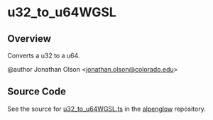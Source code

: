 # u32_to_u64WGSL

## Overview

Converts a u32 to a u64.

@author Jonathan Olson &lt;jonathan.olson@colorado.edu&gt;



## Source Code

See the source for [u32_to_u64WGSL.ts](https://github.com/phetsims/alpenglow/blob/main/js/webgpu/wgsl/math/u32_to_u64WGSL.ts) in the [alpenglow](https://github.com/phetsims/alpenglow) repository.
